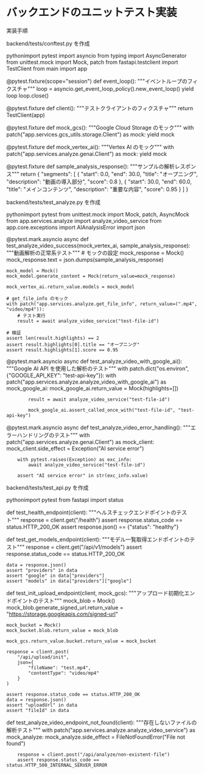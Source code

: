 # バックエンドのユニットテスト実装
実装手順

backend/tests/conftest.py を作成

pythonimport pytest
import asyncio
from typing import AsyncGenerator
from unittest.mock import Mock, patch
from fastapi.testclient import TestClient
from main import app

@pytest.fixture(scope="session")
def event_loop():
    """イベントループのフィクスチャ"""
    loop = asyncio.get_event_loop_policy().new_event_loop()
    yield loop
    loop.close()

@pytest.fixture
def client():
    """テストクライアントのフィクスチャ"""
    return TestClient(app)

@pytest.fixture
def mock_gcs():
    """Google Cloud Storage のモック"""
    with patch("app.services.gcs_utils.storage.Client") as mock:
        yield mock

@pytest.fixture
def mock_vertex_ai():
    """Vertex AI のモック"""
    with patch("app.services.analyze.genai.Client") as mock:
        yield mock

@pytest.fixture
def sample_analysis_response():
    """サンプルの解析レスポンス"""
    return {
        "segments": [
            {
                "start": 0.0,
                "end": 30.0,
                "title": "オープニング",
                "description": "動画の導入部分",
                "score": 0.8
            },
            {
                "start": 30.0,
                "end": 60.0,
                "title": "メインコンテンツ",
                "description": "重要な内容",
                "score": 0.95
            }
        ]
    }

backend/tests/test_analyze.py を作成

pythonimport pytest
from unittest.mock import Mock, patch, AsyncMock
from app.services.analyze import analyze_video_service
from app.core.exceptions import AIAnalysisError
import json

@pytest.mark.asyncio
async def test_analyze_video_success(mock_vertex_ai, sample_analysis_response):
    """動画解析の正常系テスト"""
    # モックの設定
    mock_response = Mock()
    mock_response.text = json.dumps(sample_analysis_response)
    
    mock_model = Mock()
    mock_model.generate_content = Mock(return_value=mock_response)
    
    mock_vertex_ai.return_value.models = mock_model
    
    # get_file_info のモック
    with patch("app.services.analyze.get_file_info", return_value=(".mp4", "video/mp4")):
        # テスト実行
        result = await analyze_video_service("test-file-id")
    
    # 検証
    assert len(result.highlights) == 2
    assert result.highlights[0].title == "オープニング"
    assert result.highlights[1].score == 0.95

@pytest.mark.asyncio
async def test_analyze_video_with_google_ai():
    """Google AI API を使用した解析のテスト"""
    with patch.dict("os.environ", {"GOOGLE_API_KEY": "test-api-key"}):
        with patch("app.services.analyze.analyze_video_with_google_ai") as mock_google_ai:
            mock_google_ai.return_value = Mock(highlights=[])
            
            result = await analyze_video_service("test-file-id")
            
            mock_google_ai.assert_called_once_with("test-file-id", "test-api-key")

@pytest.mark.asyncio
async def test_analyze_video_error_handling():
    """エラーハンドリングのテスト"""
    with patch("app.services.analyze.genai.Client") as mock_client:
        mock_client.side_effect = Exception("AI service error")
        
        with pytest.raises(Exception) as exc_info:
            await analyze_video_service("test-file-id")
        
        assert "AI service error" in str(exc_info.value)

backend/tests/test_api.py を作成

pythonimport pytest
from fastapi import status

def test_health_endpoint(client):
    """ヘルスチェックエンドポイントのテスト"""
    response = client.get("/health")
    assert response.status_code == status.HTTP_200_OK
    assert response.json() == {"status": "healthy"}

def test_get_models_endpoint(client):
    """モデル一覧取得エンドポイントのテスト"""
    response = client.get("/api/v1/models")
    assert response.status_code == status.HTTP_200_OK
    
    data = response.json()
    assert "providers" in data
    assert "google" in data["providers"]
    assert "models" in data["providers"]["google"]

def test_init_upload_endpoint(client, mock_gcs):
    """アップロード初期化エンドポイントのテスト"""
    mock_blob = Mock()
    mock_blob.generate_signed_url.return_value = "https://storage.googleapis.com/signed-url"
    
    mock_bucket = Mock()
    mock_bucket.blob.return_value = mock_blob
    
    mock_gcs.return_value.bucket.return_value = mock_bucket
    
    response = client.post(
        "/api/upload/init",
        json={
            "fileName": "test.mp4",
            "contentType": "video/mp4"
        }
    )
    
    assert response.status_code == status.HTTP_200_OK
    data = response.json()
    assert "uploadUrl" in data
    assert "fileId" in data

def test_analyze_video_endpoint_not_found(client):
    """存在しないファイルの解析テスト"""
    with patch("app.services.analyze.analyze_video_service") as mock_analyze:
        mock_analyze.side_effect = FileNotFoundError("File not found")
        
        response = client.post("/api/analyze/non-existent-file")
        assert response.status_code == status.HTTP_500_INTERNAL_SERVER_ERROR